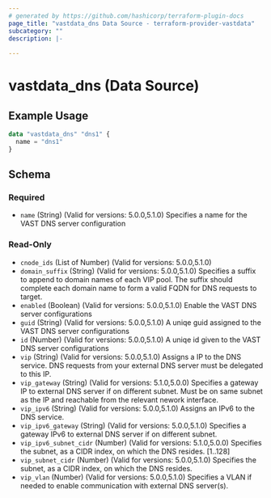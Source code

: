 ```yaml
---
# generated by https://github.com/hashicorp/terraform-plugin-docs
page_title: "vastdata_dns Data Source - terraform-provider-vastdata"
subcategory: ""
description: |-
  
---
```


# vastdata_dns (Data Source)



## Example Usage

```terraform
data "vastdata_dns" "dns1" {
  name = "dns1"
}
```

<!-- schema generated by tfplugindocs -->
## Schema

### Required

- `name` (String) (Valid for versions: 5.0.0,5.1.0) Specifies a name for the VAST DNS server configuration

### Read-Only

- `cnode_ids` (List of Number) (Valid for versions: 5.0.0,5.1.0)
- `domain_suffix` (String) (Valid for versions: 5.0.0,5.1.0) Specifies a suffix to append to domain names of each VIP pool. The suffix should complete each domain name to form a valid FQDN for DNS requests to target.
- `enabled` (Boolean) (Valid for versions: 5.0.0,5.1.0) Enable the VAST DNS server configurations
- `guid` (String) (Valid for versions: 5.0.0,5.1.0) A uniqe guid assigned to the VAST DNS server configurations
- `id` (Number) (Valid for versions: 5.0.0,5.1.0) A uniqe id given to the VAST DNS server configurations
- `vip` (String) (Valid for versions: 5.0.0,5.1.0) Assigns a IP to the DNS service. DNS requests from your external DNS server must be delegated to this IP.
- `vip_gateway` (String) (Valid for versions: 5.1.0,5.0.0) Specifies a gateway IP to external DNS server if on different subnet. Must be on same subnet as the IP and reachable from the relevant nework interface.
- `vip_ipv6` (String) (Valid for versions: 5.0.0,5.1.0) Assigns an IPv6 to the DNS service.
- `vip_ipv6_gateway` (String) (Valid for versions: 5.0.0,5.1.0) Specifies a gateway IPv6 to external DNS server if on different subnet.
- `vip_ipv6_subnet_cidr` (Number) (Valid for versions: 5.1.0,5.0.0) Specifies the subnet, as a CIDR index, on which the DNS resides. [1..128]
- `vip_subnet_cidr` (Number) (Valid for versions: 5.0.0,5.1.0) Specifies the subnet, as a CIDR index, on which the DNS resides.
- `vip_vlan` (Number) (Valid for versions: 5.0.0,5.1.0) Specifies a VLAN if needed to enable communication with external DNS server(s).
